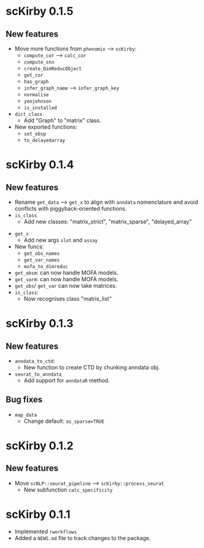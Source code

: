 # scKirby 0.1.5

## New features

* Move more functions from `phenomix` --> `scKirby`:
  - `compute_cor` --> `calc_cor`
  - `compute_snn`
  - `create_DimReducObject`
  - `get_cor`
  - `has_graph`
  - `infer_graph_name` --> `infer_graph_key`
  - `normalise`
  - `yeojohnson`
  - `is_installed`
* `dict_class`
  - Add "Graph" to "matrix" class.
* New exported functions:
  - `set_obsp`
  - `to_delayedarray`

# scKirby 0.1.4

## New features

- Rename `get_data` --> `get_x` to align with `anndata` nomenclature 
and avoid conflicts with piggyback-oriented functions.
- `is_class`
  - Add new classes: "matrix_strict", "matrix_sparse", "delayed_array"
* `get_x`
    - Add new args `slot` and `assay`
* New funcs: 
  - `get_obs_names`
  - `get_var_names`
  - `mofa_to_dimreduc`
* `get_obsm`: can now handle MOFA models.
* `get_varm`: can now handle MOFA models.
* `get_obs`/ `get_var` can now take matrices.
* `is_class`:
  - Now recognises class "matrix_list"


# scKirby 0.1.3

## New features

* `anndata_to_ctd`:
  - New function to create CTD by chunking anndata obj.
* `seurat_to_anndata`
  - Add support for `anndataR` method.
  
## Bug fixes

* `map_data`
  - Change default: `as_sparse=TRUE`

# scKirby 0.1.2

## New features

* Move `scNLP::seurat_pipeline` --> `scKirby::process_seurat`
  - New subfunction `calc_specificity`

# scKirby 0.1.1

* Implemented `rworkflows` 
* Added a `NEWS.md` file to track changes to the package.
